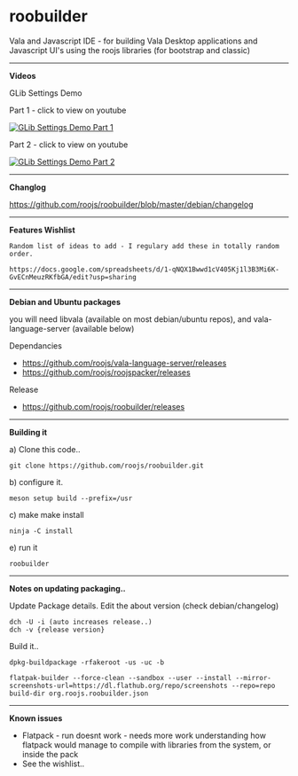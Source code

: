 # roobuilder
Vala and Javascript IDE - for building Vala Desktop applications and Javascript UI's using the roojs libraries (for bootstrap and classic)

---
**Videos** 

GLib Settings Demo

Part 1 - click to view on youtube

[![GLib Settings Demo Part 1](https://i.ytimg.com/vi/kx4B0frG-vc/hqdefault.jpg)](https://www.youtube.com/watch?v=kx4B0frG-vc&t=20s "GLib Settings Demo Part 1 - Click to Watch!")

Part 2 - click to view on youtube

[![GLib Settings Demo Part 2](https://i.ytimg.com/vi/XChS0YEB4yY/hqdefault.jpg)](https://www.youtube.com/watch?v=XChS0YEB4yY&t=6s "GLib Settings Demo Part 2 - Click to Watch!")

---
**Changlog** 

  https://github.com/roojs/roobuilder/blob/master/debian/changelog

---
**Features Wishlist** 

    Random list of ideas to add - I regulary add these in totally random order.
    
    https://docs.google.com/spreadsheets/d/1-qNQX1Bwwd1cV405Kj1l3B3Mi6K-GvECnMeuzRKfbGA/edit?usp=sharing
    
---
**Debian and Ubuntu packages** 

 you will need libvala (available on most debian/ubuntu repos), 
   and vala-language-server (available below)
 
Dependancies

  * https://github.com/roojs/vala-language-server/releases 
  * https://github.com/roojs/roojspacker/releases
  
Release

  * https://github.com/roojs/roobuilder/releases
  
---

**Building it** 

  a) Clone this code..
  
    git clone https://github.com/roojs/roobuilder.git
    
  b) configure it.
  
    meson setup build --prefix=/usr
    
  c) make make install
  
    ninja -C install
    
  e) run it

    roobuilder
    
---

**Notes on updating packaging..** 

Update Package details.
    Edit the about version (check debian/changelog)
    
    dch -U -i (auto increases release..)
    dch -v {release version}

Build it..

    dpkg-buildpackage -rfakeroot -us -uc -b

    flatpak-builder --force-clean --sandbox --user --install --mirror-screenshots-url=https://dl.flathub.org/repo/screenshots --repo=repo build-dir org.roojs.roobuilder.json

---

**Known issues** 

  * Flatpack -  run doesnt work - needs more work understanding how flatpack would manage to compile with libraries from the system, or inside the pack
  * See the wishlist..
